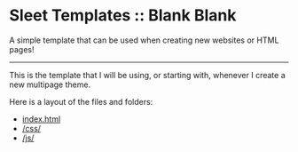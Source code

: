 # Sleet Templates :: Blank Blank
A simple template that can be used when creating new websites or HTML pages!


---

This is the template that I will be using, or starting with, whenever I create a new multipage theme.

Here is a layout of the files and folders:

- [index.html](/Multi-Page-Blank/index.html)
- [/css/](/Multi-Page-Blank/css/)
 - [/js/](/Multi-Page-Blank/js/)
